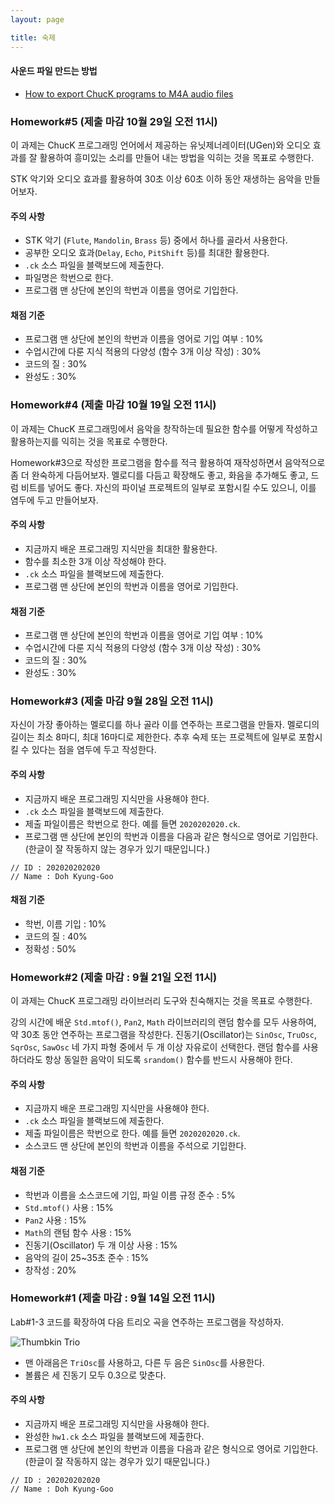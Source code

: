```yaml
---
layout: page

title: 숙제
---
```


#### 사운드 파일 만드는 방법

- [How to export ChucK programs to M4A audio files](https://drive.google.com/file/d/10iSfsImAsepDx5R_78rQ4kKglKhZgYk8/view?usp=sharing)

### Homework#5 (제출 마감 10월 29일 오전 11시)

이 과제는 ChucK 프로그래밍 언어에서 제공하는 유닛제너레이터(UGen)와 오디오 효과를 잘 활용하여 흥미있는 소리를 만들어 내는 방법을 익히는 것을 목표로 수행한다.

STK 악기와 오디오 효과를 활용하여 30초 이상 60초 이하 동안 재생하는 음악을 만들어보자.

#### 주의 사항

-	STK 악기 (`Flute`, `Mandolin`, `Brass` 등) 중에서 하나를 골라서 사용한다.
-   공부한 오디오 효과(`Delay`, `Echo`, `PitShift` 등)를 최대한 활용한다.
-	`.ck` 소스 파일을 블랙보드에 제출한다.
-   파일명은 학번으로 한다.
-	프로그램 맨 상단에 본인의 학번과 이름을 영어로 기입한다.

#### 채점 기준

-	프로그램 맨 상단에 본인의 학번과 이름을 영어로 기입 여부 : 10%
-	수업시간에 다룬 지식 적용의 다양성 (함수 3개 이상 작성) : 30%
-	코드의 질 : 30%
-   완성도 : 30%

### Homework#4 (제출 마감 10월 19일 오전 11시)

이 과제는 ChucK 프로그래밍에서 음악을 창작하는데 필요한 함수를 어떻게 작성하고 활용하는지를 익히는 것을 목표로 수행한다.

Homework#3으로 작성한 프로그램을
함수를 적극 활용하여 재작성하면서 음악적으로 좀 더 완숙하게 다듬어보자. 
멜로디를 다듬고 확장해도 좋고,
화음을 추가해도 좋고, 드럼 비트를 넣어도 좋다.
자신의 파이널 프로젝트의 일부로 포함시킬 수도 있으니,
이를 염두에 두고 만들어보자.

#### 주의 사항

-	지금까지 배운 프로그래밍 지식만을 최대한 활용한다.
-   함수를 최소한 3개 이상 작성해야 한다.
-	`.ck` 소스 파일을 블랙보드에 제출한다.
-	프로그램 맨 상단에 본인의 학번과 이름을 영어로 기입한다.

#### 채점 기준

-   프로그램 맨 상단에 본인의 학번과 이름을 영어로 기입 여부 : 10%
-	수업시간에 다룬 지식 적용의 다양성 (함수 3개 이상 작성) : 30%
-	코드의 질 : 30%
-   완성도 : 30%


### Homework#3 (제출 마감 9월 28일 오전 11시)

자신이 가장 좋아하는 멜로디를 하나 골라 이를 연주하는 프로그램을 만들자.
멜로디의 길이는 최소 8마디, 최대 16마디로 제한한다.
추후 숙제 또는 프로젝트에 일부로 포함시킬 수 있다는 점을 염두에 두고 작성한다.

#### 주의 사항

-	지금까지 배운 프로그래밍 지식만을 사용해야 한다.
-	`.ck` 소스 파일을 블랙보드에 제출한다.
-	제출 파일이름은 학번으로 한다. 예를 들면 `2020202020.ck`.
- 프로그램 맨 상단에 본인의 학번과 이름을 다음과 같은 형식으로 영어로 기입한다. 
(한글이 잘 작동하지 않는 경우가 있기 때문입니다.)
```
// ID : 202020202020
// Name : Doh Kyung-Goo
```

#### 채점 기준

-	학번, 이름 기입 : 10%
-	코드의 질 : 40%
-	정확성 : 50%



### Homework#2 (제출 마감 : 9월 21일 오전 11시)

이 과제는 ChucK 프로그래밍 라이브러리 도구와 친숙해지는 것을 목표로 수행한다.

강의 시간에 배운 `Std.mtof()`, `Pan2`, `Math` 라이브러리의 랜덤 함수를 모두 사용하여, 
약 30초 동안 연주하는 프로그램을 작성한다. 진동기(Oscillator)는 `SinOsc`, `TruOsc`, `SqrOsc`, `SawOsc` 네 가지 파형 중에서 두 개 이상 자유로이 선택한다. 랜덤 함수를 사용하더라도 항상 동일한 음악이 되도록 `srandom()` 함수를 반드시 사용해야 한다.

#### 주의 사항 

-	지금까지 배운 프로그래밍 지식만을 사용해야 한다.
-	`.ck` 소스 파일을 블랙보드에 제출한다.
-	제출 파일이름은 학번으로 한다. 예를 들면 `2020202020.ck`.
-   소스코드 맨 상단에 본인의 학번과 이름을 주석으로 기입한다.

#### 채점 기준

-	학번과 이름을 소스코드에 기입, 파일 이름 규정 준수 : 5%
-	`Std.mtof()` 사용 : 15%
-	`Pan2` 사용 : 15%
-	`Math`의 랜텀 함수 사용 : 15%
-	진동기(Oscillator) 두 개 이상 사용 : 15%
-	음악의 길이 25~35초 준수 : 15%
-	창작성 : 20%


### Homework#1 (제출 마감 : 9월 14일 오전 11시)

Lab#1-3 코드를 확장하여 다음 트리오 곡을 연주하는 프로그램을 작성하자.

![Thumbkin Trio](https://i.imgur.com/gdBTrxe.png)

- 맨 아래음은 `TriOsc`를 사용하고, 다른 두 음은 `SinOsc`를 사용한다.
- 볼륨은 세 진동기 모두 0.3으로 맞춘다.

#### 주의 사항
- 지금까지 배운 프로그래밍 지식만을 사용해야 한다.
- 완성한 `hw1.ck` 소스 파일을 블랙보드에 제출한다.
- 프로그램 맨 상단에 본인의 학번과 이름을 다음과 같은 형식으로 영어로 기입한다. 
(한글이 잘 작동하지 않는 경우가 있기 때문입니다.)
```
// ID : 202020202020
// Name : Doh Kyung-Goo

```